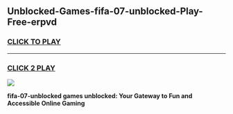 
## Unblocked-Games-fifa-07-unblocked-Play-Free-erpvd
<h3>
<a href="https://premium76.site?title=fifa-07-unblocked&ref=19M">CLICK TO PLAY</a></h3>
<hr>

<h3>
<a href="https://premium76.site?title=fifa-07-unblocked&ref=19M">CLICK 2 PLAY</a>
  
</h3>

<a href="https://premium76.site?title=fifa-07-unblocked&ref=19M"><img src="https://clearcache.store/games.png"></a>


**fifa-07-unblocked games unblocked: Your Gateway to Fun and Accessible Online Gaming**
